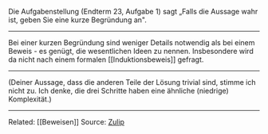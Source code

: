 Die Aufgabenstellung (Endterm 23, Aufgabe 1) sagt „Falls die Aussage wahr ist, geben Sie eine kurze Begründung an". 
_____
Bei einer kurzen Begründung sind weniger Details notwendig als bei einem Beweis - es genügt, die wesentlichen Ideen zu nennen. Insbesondere wird da nicht nach einem formalen [[Induktionsbeweis]] gefragt. 
_____
(Deiner Aussage, dass die anderen Teile der Lösung trivial sind, stimme ich nicht zu. Ich denke, die drei Schritte haben eine ähnliche (niedrige) Komplexität.)





_______
Related: [[Beweisen]]
Source: [Zulip](https://zulip.in.tum.de/#narrow/stream/2196-THEO-SS24-Allgemein/topic/Begr.C3.BCnden.20vs.2E.20Beweisen)


